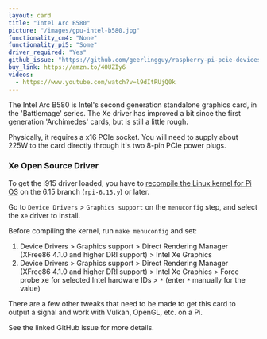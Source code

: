 ```yaml
---
layout: card
title: "Intel Arc B580"
picture: "/images/gpu-intel-b580.jpg"
functionality_cm4: "None"
functionality_pi5: "Some"
driver_required: "Yes"
github_issue: "https://github.com/geerlingguy/raspberry-pi-pcie-devices/issues/695"
buy_link: https://amzn.to/40UZIy6
videos:
  - https://www.youtube.com/watch?v=l9dItRUjQ0k
---
```

The Intel Arc B580 is Intel's second generation standalone graphics card, in the 'Battlemage' series. The Xe driver has improved a bit since the first generation 'Archimedes' cards, but is still a little rough.

Physically, it requires a x16 PCIe socket. You will need to supply about 225W to the card directly through it's two 8-pin PCIe power plugs.

### Xe Open Source Driver

To get the i915 driver loaded, you have to [recompile the Linux kernel for Pi OS](https://github.com/geerlingguy/raspberry-pi-pcie-devices/tree/master/extras/cross-compile) on the 6.15 branch (`rpi-6.15.y`) or later.

Go to `Device Drivers` > `Graphics support` on the `menuconfig` step, and select the `Xe` driver to install.

Before compiling the kernel, run `make menuconfig` and set:

  1. Device Drivers > Graphics support > Direct Rendering Manager (XFree86 4.1.0 and higher DRI support) > Intel Xe Graphics
  1. Device Drivers > Graphics support > Direct Rendering Manager (XFree86 4.1.0 and higher DRI support) > Intel Xe Graphics > Force probe xe for selected Intel hardware IDs > `*` (enter `*` manually for the value)

There are a few other tweaks that need to be made to get this card to output a signal and work with Vulkan, OpenGL, etc. on a Pi.

See the linked GitHub issue for more details.
